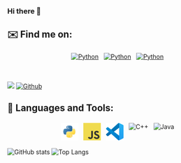 ### Hi there 👋

## ✉️ Find me on:




<p align="center">
 <a href="https://www.linkedin.com/in/rishabagg07/" target="_blank" rel="noopener noreferrer"> <img src="https://upload.wikimedia.org/wikipedia/commons/thumb/c/ca/LinkedIn_logo_initials.png/600px-LinkedIn_logo_initials.png" alt="Python" height="40" style="vertical-align:top; margin:4px"></a>
 <a href="mailto:aggarwalrishab07@gmail.com"> <img src="https://cdn.jsdelivr.net/npm/simple-icons@v3/icons/gmail.svg" alt="Python" height="40" style="vertical-align:top; margin:4px"></a>
  <a href="https://twitter.com/aggarwalrishab7"> <img src="https://www.en.etemaaddaily.com/pages/world/general/3626twitter.png" alt="Python" height="40" style="vertical-align:top; margin:4px"></a>
</p>

<br />



![](https://visitor-badge.laobi.icu/badge?page_id=rishabagg.CharalambosIoannou)
[![Github](https://img.shields.io/github/followers/rishabagg?label=Follow&style=social)](https://github.com/rishabagg)

## 🧰 Languages and Tools:
<p align="center">
<img src="https://raw.githubusercontent.com/github/explore/80688e429a7d4ef2fca1e82350fe8e3517d3494d/topics/python/python.png" alt="Python" height="40" style="vertical-align:top; margin:4px">
<img src="https://raw.githubusercontent.com/github/explore/80688e429a7d4ef2fca1e82350fe8e3517d3494d/topics/javascript/javascript.png" alt="Javascript" height="40" style="vertical-align:top; margin:4px">
<img src="https://raw.githubusercontent.com/github/explore/80688e429a7d4ef2fca1e82350fe8e3517d3494d/topics/visual-studio-code/visual-studio-code.png" alt="VS Code" height="40" style="vertical-align:top; margin:4px">
  <img src="https://play-lh.googleusercontent.com/RAA-PGAoUanS_aOu8qhDvQZ1d8jp_lhR_-zJrcvxpABgQtNQylCxNac_WvN-vVIz7Hw=w480-h960-rw" alt="C++" height="40" style="vertical-align:top; margin:4px">
  <img src="https://wallpapercave.com/wp/wp7250034.jpg" alt="Java" height="40" style="vertical-align:top; margin:4px">
</p>

<!-- # Blog posts -->
<!-- BLOG-POST-LIST:START -->
<!-- BLOG-POST-LIST:END -->



<p align="center">

<a>![GitHub stats](https://github-readme-stats.vercel.app/api?username=rishabagg&show_icons=true&theme=tokyonight) </a>
<a> ![Top Langs](https://github-readme-stats.vercel.app/api/top-langs/?username=rishabagg&theme=tokyonight) </a>

</p>


<!--
**rishabagg/rishabagg** is a ✨ _special_ ✨ repository because its `README.md` (this file) appears on your GitHub profile.

Here are some ideas to get you started:

- 🔭 I’m currently working on ...
- 🌱 I’m currently learning ...
- 👯 I’m looking to collaborate on ...
- 🤔 I’m looking for help with ...
- 💬 Ask me about ...
- 📫 How to reach me: ...
- 😄 Pronouns: ...
- ⚡ Fun fact: ...
-->
